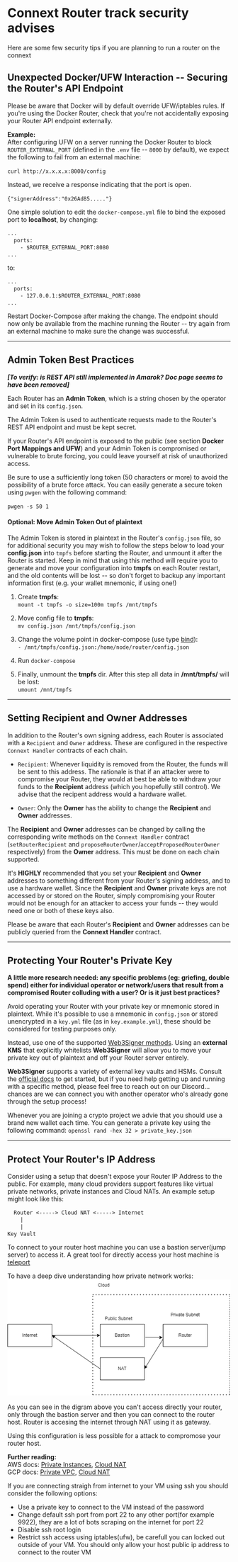 # Connext Router track security advises

Here are some few security tips if you are planning to run a router on the connext

## Unexpected Docker/UFW Interaction -- Securing the Router's API Endpoint

Please be aware that Docker will by default override UFW/iptables rules. If you're using the Docker Router, check that you're not accidentally exposing your Router API endpoint externally.

**Example:**  
After configuring UFW on a server running the Docker Router to block `ROUTER_EXTERNAL_PORT` (defined in the `.env` file -- `8000` by default), we expect the following to fail from an external machine:  

`curl http://x.x.x.x:8000/config`  

Instead, we receive a response indicating that the port is open.  

`{"signerAddress":"0x26Ad85....."}`

One simple solution to edit the `docker-compose.yml` file to bind the exposed port to **localhost**, by changing:

```
...
  ports:
    - $ROUTER_EXTERNAL_PORT:8080
...
```
to:
```
...
  ports:
    - 127.0.0.1:$ROUTER_EXTERNAL_PORT:8080
...
```

Restart Docker-Compose after making the change. The endpoint should now only be available from the machine running the Router -- try again from an external machine to make sure the change was successful.
***
## Admin Token Best Practices

***[To verify: is REST API still implemented in Amarok? Doc page seems to have been removed]***

Each Router has an **Admin Token**, which is a string chosen by the operator and set in its `config.json`.

The Admin Token is used to authenticate requests made to the Router's REST API endpoint and must be kept secret.

If your Router's API endpoint is exposed to the public (see section **Docker Port Mappings and UFW**) and your Admin Token is compromised or vulnerable to brute forcing, you could leave yourself at risk of unauthorized access.

Be sure to use a sufficiently long token (50 characters or more) to avoid the possibility of a brute force attack. You can easily generate a secure token using `pwgen` with the following command:

`pwgen -s 50 1`

#### Optional: Move Admin Token Out of plaintext

The Admin Token is stored in plaintext in the Router's `config.json` file, so for additional security you may wish to follow the steps below to load your **config.json** into `tmpfs` before starting the Router, and unmount it after the Router is started. Keep in mind that using this method will require you to generate and move your configuration into **tmpfs** on each Router restart, and the old contents will be lost -- so don't forget to backup any important information first (e.g. your wallet mnemonic, if using one!)

1. Create **tmpfs**:  
`mount -t tmpfs -o size=100m tmpfs /mnt/tmpfs`

2. Move config file to **tmpfs**:  
`mv config.json /mnt/tmpfs/config.json`

3. Change the volume point in docker-compose (use type [bind](https://github.com/docker/compose/issues/2781#issuecomment-441653347)):  
`- /mnt/tmpfs/config.json:/home/node/router/config.json`

4. Run `docker-compose`

5. Finally, unmount the **tmpfs** dir. After this step all data in **/mnt/tmpfs/** will be lost:  
`umount /mnt/tmpfs`


***
## Setting Recipient and Owner Addresses

In addition to the Router's own signing address, each Router is associated with a `Recipient` and `Owner` address. These are configured in the respective `Connext Handler` contracts of each chain.

- `Recipient`: Whenever liquidity is removed from the Router, the funds will be sent to this address. The rationale is that if an attacker were to compromise your Router, they would at best be able to withdraw your funds to the **Recipient** address (which you hopefully still control). We advise that the recipent address would a hardware wallet.

- `Owner`: Only the **Owner** has the ability to change the **Recipient** and **Owner** addresses.

The **Recipient** and **Owner** addresses can be changed by calling the corresponding write methods on the `Connext Handler` contract (`setRouterRecipient` and `proposeRouterOwner`/`acceptProposedRouterOwner` respectively) from the **Owner** address. This must be done on each chain supported.

It's **HIGHLY** recommended that you set your **Recipient** and **Owner** addresses to something different from your Router's signing address, and to use a hardware wallet. Since the **Recipient** and **Owner** private keys are not accessed by or stored on the Router, simply compromising your Router would not be enough for an attacker to access your funds -- they would need one or both of these keys also.

Please be aware that each Router's **Recipient** and **Owner** addresses can be publicly queried from the **Connext Handler** contract.


***
## Protecting Your Router's Private Key

**A little more research needed: any specific problems (eg: griefing, double spend) either for individual operator or network/users that result from a compromised Router colluding with a user? Or is it just best practices?**

Avoid operating your Router with your private key or mnemonic stored in plaintext. While it's possible to use a mnemonic in `config.json` or stored unencrypted in a `key.yml` file (as in `key.example.yml`), these should be considered for testing purposes only.

Instead, use one of the supported [Web3Signer methods](https://docs.web3signer.consensys.net/en/latest/HowTo/Use-Signing-Keys/). Using an **external KMS** that explicitly whitelists **Web3Signer** will allow you to move your private key out of plaintext and off your Router server entirely.

**Web3Signer** supports a variety of external key vaults and HSMs. Consult the [official docs](https://docs.web3signer.consensys.net/en/latest/Reference/Key-Configuration-Files/) to get started, but if you need help getting up and running with a specific method, please feel free to reach out on our Discord... chances are we can connect you with another operator who's already gone through the setup process!


Whenever you are joining a crypto project we advie that you should use a brand new wallet each time. 
You can generate a private key using the following command:
`openssl rand -hex 32 > private_key.json`


***
## Protect Your Router's IP Address


Consider using a setup that doesn't expose your Router IP Address to the public. For example, many cloud providers support features like virtual private networks, private instances and Cloud NATs. An example setup might look like this:  
```
  Router <-----> Cloud NAT <-----> Internet
    |
    |
Key Vault
```

To connect to your router host machine you can use a bastion server(jump server) to access it. A great tool for directly access your host machine is [teleport](https://goteleport.com/)

To have a deep dive understanding how private network works:
![ALT text](schema/nat.png)

As you can see in the digram above you can't access directly your router, only through the bastion server and then you can connect to the router host. Router is accesing the internet through NAT using it as gateway. 

Using this configuration is less possible for a attack to compromose your router host.


**Further reading:**  
AWS docs: [Private Instances](https://aws.amazon.com/vpc/), [Cloud NAT](https://docs.aws.amazon.com/vpc/latest/userguide/vpc-nat-gateway.html)  
GCP docs: [Private VPC](https://cloud.google.com/data-fusion/docs/how-to/create-private-ip), [Cloud NAT](https://cloud.google.com/nat/docs/overview)


If you are connecting straigh from internet to your VM using ssh you should consider  the following options:
  - Use a private key to connect to the VM instead of the password
  - Change default ssh port from port 22 to any other port(for example 9922), they are a lot of bots scraping on the internet for port 22
  - Disable ssh root login
  - Restrict ssh access using iptables(ufw), be carefull you can locked out outside of your VM. You should only allow your host public ip address to connect to the router VM




